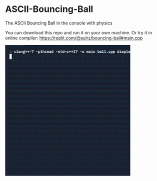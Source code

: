 # ASCII-Bouncing-Ball

The ASCII Bouncing Ball in the console with physics

You can download this repo and run it on your own machine.
Or try it in online compiler: https://replit.com/@sulrz/bouncing-ball#main.cpp

![](bouncing_ball_gif.gif)